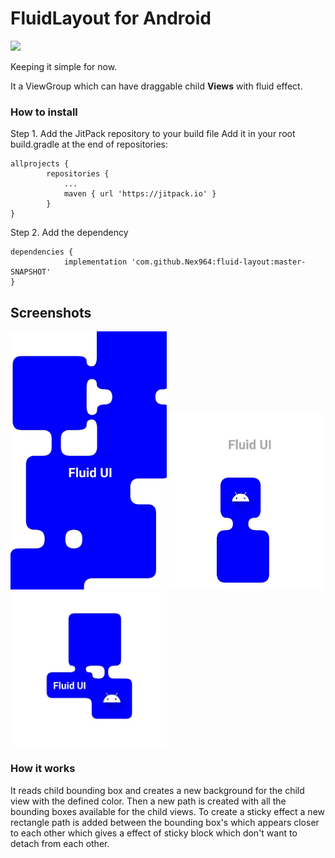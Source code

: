 # FluidLayout for Android
[![](https://jitpack.io/v/Nex964/fluid-layout.svg)](https://jitpack.io/#Nex964/fluid-layout)

Keeping it simple for now.

It a ViewGroup which can have draggable child <b>Views</b> with fluid effect.

### How to install

Step 1. Add the JitPack repository to your build file
Add it in your root build.gradle at the end of repositories:
```
allprojects {
		repositories {
			...
			maven { url 'https://jitpack.io' }
		}
}
```
Step 2. Add the dependency
```
dependencies {
	        implementation 'com.github.Nex964:fluid-layout:master-SNAPSHOT'
}
```
## Screenshots
<p float="left">
	<img src="screenshots/ss1.jpg?raw=true" width=250/>
	<img src="screenshots/ss2.jpg?raw=true" width=250/>
	<img src="screenshots/ss3.jpg?raw=true" width=250/>
</p>

### How it works

It reads child bounding box and creates a new background for the child view with the defined color. Then a new path is created with all the bounding boxes available for the child views.
To create a sticky effect a new rectangle path is added between the bounding box's which appears closer to each other which gives a effect of sticky block which don't want to detach from each other.
